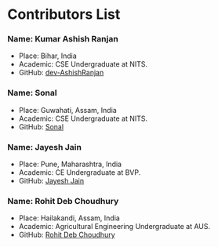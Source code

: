 # Contributors List

### Name: Kumar Ashish Ranjan

- Place: Bihar, India
- Academic: CSE Undergraduate at NITS.
- GitHub: [dev-AshishRanjan](https://github.com/dev-AshishRanjan)

### Name: Sonal

- Place: Guwahati, Assam, India
- Academic: CSE Undergraduate at NITS.
- GitHub: [Sonal](https://github.com/Sonal144)

### Name: Jayesh Jain

- Place: Pune, Maharashtra, India
- Academic: CE Undergraduate at BVP.
- GitHub: [Jayesh Jain](https://github.com/Jayesh-JainX)

### Name: Rohit Deb Choudhury

- Place: Hailakandi, Assam, India
- Academic: Agricultural Engineering Undergraduate at AUS.
- GitHub: [Rohit Deb Choudhury](https://github.com/rohitdchoudhury1)


  

  
